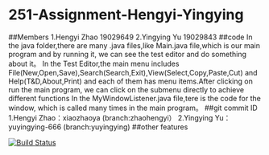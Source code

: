 # 251-Assignment-Hengyi-Yingying
##Members
1.Hengyi Zhao  19029649
2.Yingying Yu  19029843
##code
In the java folder,there are many .java files,like Main.java file,which is our main program and by running it, we can see the test editor and do something about it。
In the Test Editor,the main menu includes File(New,Open,Save),Search(Search,Exit),View(Select,Copy,Paste,Cut) and Help(T&D,About,Print) and each of them has menu items.After clicking on run the main program, we can click on the submenu directly to achieve different functions
In the MyWindowListener.java file,tere is the code for the window, which is called many times in the main program。
##git commit ID
1.Hengyi Zhao：xiaozhaoya   (branch:zhaohengyi）
2.Yingying Yu：yuyingying-666   (branch:yuyingying)
##other features

[![Build Status](https://travis-ci.com/xiaozhaoye/251-Assignment-Hengyi-Yingying-master.svg?branch=main)](https://travis-ci.com/xiaozhaoye/251-Assignment-Hengyi-Yingying-master)
